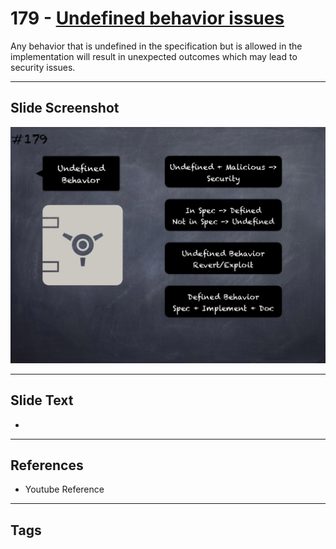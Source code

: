 # 179 - [Undefined behavior issues](Undefined%20behavior%20issues.md)
Any behavior that is undefined in the specification but is allowed in the implementation will result in unexpected outcomes which may lead to security issues.
___
## Slide Screenshot
![0179.png](../../images/5.Pitfalls%20and%20Best%20Practices%20201/179.png)
___
## Slide Text
- 
___
## References
- Youtube Reference
___
## Tags